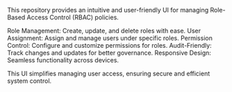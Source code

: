 This repository provides an intuitive and user-friendly UI for managing Role-Based Access Control (RBAC) policies.

Role Management: Create, update, and delete roles with ease.
User Assignment: Assign and manage users under specific roles.
Permission Control: Configure and customize permissions for roles.
Audit-Friendly: Track changes and updates for better governance.
Responsive Design: Seamless functionality across devices.

This UI simplifies managing user access, ensuring secure and efficient system control.
